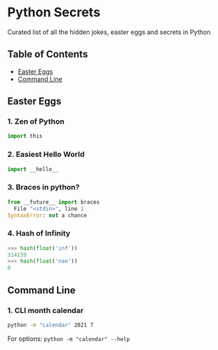 # Python Secrets
Curated list of all the hidden jokes, easter eggs and secrets in Python


## Table of Contents
- [Easter Eggs](#easter-eggs)
- [Command Line](#command-line)


## Easter Eggs

### 1. Zen of Python
```py
import this
```

### 2. Easiest Hello World
```py
import __hello__
```

### 3. Braces in python?
```py
from __future__ import braces
  File "<stdin>", line 1
SyntaxError: not a chance
```

### 4. Hash of Infinity
```py
>>> hash(float('inf'))
314159
>>> hash(float('nan'))
0
```

## Command Line

### 1. CLI month calendar
```bash
python -m "calendar" 2021 7
``` 
For options: `python -m "calendar" --help`



